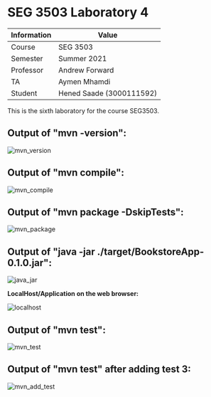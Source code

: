 # SEG 3503 Laboratory 4

| Information | Value |
| --- | --- |
| Course | SEG 3503 |
| Semester | Summer 2021 |
| Professor | Andrew Forward |
| TA | Aymen Mhamdi |
| Student | Hened Saade (3000111592) |

This is the sixth laboratory for the course SEG3503.

## Output of "mvn -version":

![mvn_version](https://user-images.githubusercontent.com/55165910/125844491-cef6613d-dce9-4d83-9561-63a24b48b6ee.png)

## Output of "mvn compile":

![mvn_compile](https://user-images.githubusercontent.com/55165910/125844517-0d433681-584b-4213-bd70-8b3d3a6d9eca.png)

## Output of "mvn package -DskipTests":

![mvn_package](https://user-images.githubusercontent.com/55165910/125844540-c318ee2c-6766-4fc5-8fba-cb115004a1d7.png)

## Output of "java -jar ./target/BookstoreApp-0.1.0.jar":

![java_jar](https://user-images.githubusercontent.com/55165910/125844566-d81fe5f4-e040-4e63-b3bf-da710796bab6.png)

**LocalHost/Application on the web browser:**

![localhost](https://user-images.githubusercontent.com/55165910/125844580-2a170535-52a4-4d7e-8a45-a8947e82cab6.png)

## Output of "mvn test":

![mvn_test](https://user-images.githubusercontent.com/55165910/125844606-4c3b82a9-f751-4a8d-b774-47310218bf94.png)

## Output of "mvn test" after adding test 3:

![mvn_add_test](https://user-images.githubusercontent.com/55165910/125844619-45e6ae0a-d4e7-42b4-9899-41f905765788.png)
